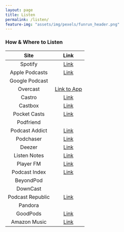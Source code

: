 ```yaml
---
layout: page
title: Listen
permalink: /listen/
feature-img: "assets/img/pexels/funrun_header.png"
---
```


### How & Where to Listen

|       Site       |                                                      Link                                                      |
| :--------------: | :------------------------------------------------------------------------------------------------------------: |
|     Spotify      |                          [Link](https://open.spotify.com/show/1Tc78jY0jNdrzwMlGsSXm4)                          |
|  Apple Podcasts  |                [Link](https://podcasts.apple.com/us/podcast/run-for-the-fun-of-it/id1673053550)                |
|  Google Podcast  |
|     Overcast     |                                      [Link to App](https://overcast.fm/)                                       |
|      Castro      |                     [Link](https://castro.fm/podcast/4346a072-3a42-499a-ad52-fc9645a02785)                     |
|     Castbox      |                            [Link](https://castbox.fm/channel/id5324060?country=us)                             |
|   Pocket Casts   |                                        [Link](https://pca.st/61a4me1e)                                         |
|    Podfriend     |
|  Podcast Addict  |                               [Link](https://podcastaddict.com/podcast/4284635)                                |
|    Podchaser     |                    [Link](https://www.podchaser.com/podcasts/run-for-the-fun-of-it-5094182)                    |
|      Deezer      |                                 [Link](https://www.deezer.com/us/show/5754627)                                 |
|   Listen Notes   | [Link](https://www.listennotes.com/podcasts/run-for-the-fun-of-it-conor-hoekstra-y%C3%BCba%C3%AD-vrVqT2hJLjk/) |
|    Player FM     |                             [Link](https://player.fm/series/run-for-the-fun-of-it)                             |
|  Podcast Index   |                                [Link](https://podcastindex.org/podcast/6049352)                                |
|    BeyondPod     |
|     DownCast     |
| Podcast Republic |                           [Link](https://www.podcastrepublic.net/podcast/1673053550)                           |
|     Pandora      |
|     GoodPods     |                       [Link](https://goodpods.com/podcasts/run-for-the-fun-of-it-248005)                       |
|   Amazon Music   |      [Link](https://music.amazon.com/podcasts/1bba227b-23d8-4da7-af36-8f43aeb4b1ba/run-for-the-fun-of-it)      |
